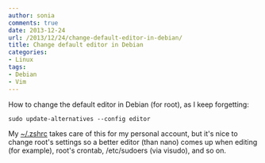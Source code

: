 ```yaml
---
author: sonia
comments: true
date: 2013-12-24
url: /2013/12/24/change-default-editor-in-debian/
title: Change default editor in Debian
categories:
- Linux
tags:
- Debian
- Vim
---
```


How to change the default editor in Debian (for root), as I keep forgetting:

<!--more-->

`sudo update-alternatives --config editor`

My [~/.zshrc](http://zshwiki.org/home/) takes care of this for my personal account, but it's nice to change root's settings so a better editor (than nano) comes up when editing (for example), root's crontab, /etc/sudoers (via visudo), and so on.

